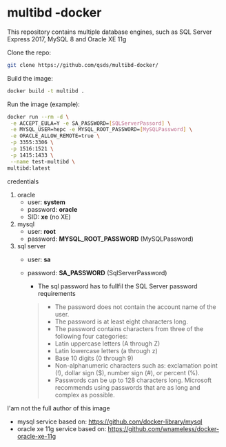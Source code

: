 # multibd -docker
This repository contains multiple database engines, such as SQL Server Express 2017, MySQL 8 and Oracle XE 11g

Clone the repo:
```sh
git clone https://github.com/qsds/multibd-docker/
```

Build the image:
```sh
docker build -t multibd .
```
Run the image (example):
```sh
docker run --rm -d \
 -e ACCEPT_EULA=Y -e SA_PASSWORD=[SQLServerPassord] \
 -e MYSQL_USER=hepc -e MYSQL_ROOT_PASSWORD=[MySQLPassword] \
 -e ORACLE_ALLOW_REMOTE=true \
 -p 3355:3306 \
 -p 1516:1521 \
 -p 1415:1433 \
 --name test-multibd \
multibd:latest
```

credentials

1. oracle
   - user: __system__
   - password: __oracle__
   - SID: __xe__ (no XE)
2. mysql
   - user: __root__
   - password: __MYSQL_ROOT_PASSWORD__ (MySQLPassword)
3. sql server
   - user: __sa__
   - password: __SA_PASSWORD__ (SqlServerPassword)
   
     - The sql password has to fullfil the SQL Server password requirements
     
      >  - The password does not contain the account name of the user.
      >  - The password is at least eight characters long.
      >  - The password contains characters from three of the following four categories:
      >  - Latin uppercase letters (A through Z)
      >  - Latin lowercase letters (a through z)
      >  - Base 10 digits (0 through 9)
      >  - Non-alphanumeric characters such as: exclamation point (!), dollar sign ($), number sign (#), or percent (%).
      >  - Passwords can be up to 128 characters long. Microsoft recommends using passwords that are as long and complex as possible.


I'am not the full author of this image

- mysql service based on: https://github.com/docker-library/mysql
- oracle xe 11g service based on: https://github.com/wnameless/docker-oracle-xe-11g
